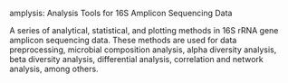 amplysis: Analysis Tools for 16S Amplicon Sequencing Data

A series of analytical, statistical, and plotting methods in 16S rRNA gene amplicon sequencing data. These methods are used for data preprocessing, microbial composition analysis, alpha diversity analysis, beta diversity analysis, differential analysis, correlation and network analysis, among others.
